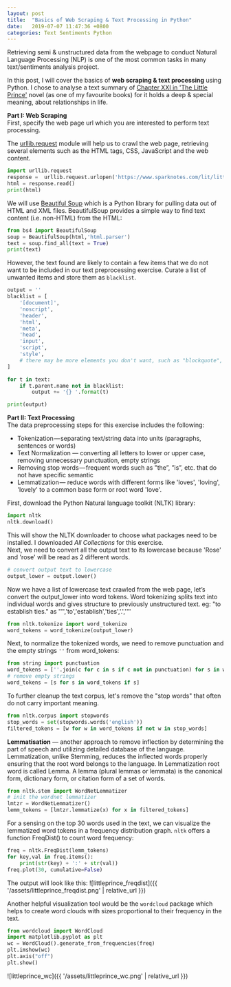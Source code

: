 ```yaml
---
layout: post
title:  "Basics of Web Scraping & Text Processing in Python"
date:   2019-07-07 11:47:36 +0800
categories: Text Sentiments Python
---
```

Retrieving semi & unstructured data from the webpage to conduct Natural Language Processing (NLP) is one of the most common tasks in many text/sentiments analysis project.

In this post, I will cover the basics of **web scraping & text processing** using Python. I chose to analyse a text summary of [Chapter XXI in 'The Little Prince'][TLP] novel (as one of my favourite books) for it holds a deep & special meaning, about relationships in life.


**Part I: Web Scraping** <br>
First, specify the web page url which you are interested to perform text processing.

The [urllib.request][urllib] module will help us to crawl the web page, retrieving several elements such as the HTML tags, CSS, JavaScript and the web content.

```python
import urllib.request
response =  urllib.request.urlopen('https://www.sparknotes.com/lit/littleprince/section7/')
html = response.read()
print(html)
```

We will use [Beautiful Soup][BS] which is a Python library for pulling data out of HTML and XML files. BeautifulSoup provides a simple way to find text content (i.e. non-HTML) from the HTML:

```python
from bs4 import BeautifulSoup
soup = BeautifulSoup(html,'html.parser')
text = soup.find_all(text = True)
print(text)
```
However, the text found are likely to contain a few items that we do not want to be included in our text preprocessing exercise. Curate a list of unwanted items and store them as `blacklist`.

```python
output = ''
blacklist = [
    '[document]',
    'noscript',
    'header',
    'html',
    'meta',
    'head', 
    'input',
    'script',
    'style',
    # there may be more elements you don't want, such as "blockquote", etc.
]

for t in text:
    if t.parent.name not in blacklist:
        output += '{} '.format(t)

print(output)
```

**Part II: Text Processing** <br>
The data preprocessing steps for this exercise includes the following: 
+ Tokenization — separating text/string data into units (paragraphs, sentences or words)
+ Text Normalization — converting all letters to lower or upper case, removing unnecessary punctuation, empty strings
+ Removing stop words — frequent words such as ”the”, ”is”, etc. that do not have specific semantic
+ Lemmatization — reduce words with different forms like 'loves', 'loving', 'lovely' to a common base form or root word 'love'.  

First, download the Python Natural language toolkit (NLTK) library:
```python
import nltk
nltk.download()
```
This will show the NLTK downloader to choose what packages need to be installed. I downloaded *All Collections* for this exercise. <br>
Next, we need to convert all the output text to its lowercase because 'Rose' and 'rose' will be read as 2 different words.
```python
# convert output text to lowercase
output_lower = output.lower()
```
Now we have a list of lowercase text crawled from the web page, let’s convert the output_lower into word tokens. Word tokenizing splits text into individual words and gives structure to previously unstructured text. eg: "to establish ties." as '"','to','establish','ties','.','"'
```python
from nltk.tokenize import word_tokenize 
word_tokens = word_tokenize(output_lower)
```

Next, to normalize the tokenized words, we need to remove punctuation and the empty strings `''` from word_tokens:
```python
from string import punctuation
word_tokens = [''.join(c for c in s if c not in punctuation) for s in word_tokens]
# remove empty strings
word_tokens = [s for s in word_tokens if s]
```
To further cleanup the text corpus, let's remove the "stop words" that often do not carry important meaning. 
```python
from nltk.corpus import stopwords
stop_words = set(stopwords.words('english'))
filtered_tokens = [w for w in word_tokens if not w in stop_words]
```

**Lemmatisation** — another approach to remove inflection by determining the part of speech and utilizing detailed database of the language. Lemmatization, unlike Stemming, reduces the inflected words properly ensuring that the root word belongs to the language. In Lemmatization root word is called Lemma. A lemma (plural lemmas or lemmata) is the canonical form, dictionary form, or citation form of a set of words.

```python
from nltk.stem import WordNetLemmatizer
# init the wordnet lemmatizer
lmtzr = WordNetLemmatizer()
lemm_tokens = [lmtzr.lemmatize(x) for x in filtered_tokens]
```

For a sensing on the top 30 words used in the text, we can visualize the lemmatized word tokens in a frequency distribution graph. `nltk` offers a function FreqDist() to count word frequency:
```python        
freq = nltk.FreqDist(lemm_tokens)
for key,val in freq.items():
    print(str(key) + ':' + str(val))
freq.plot(30, cumulative=False)
```
The output will look like this:
![littleprince_freqdist]({{ '/assets/littleprince_freqdist.png' | relative_url }}) 

Another helpful visualization tool would be the `wordcloud` package which helps to create word clouds with sizes proportional to their frequency in the text.

```python
from wordcloud import WordCloud
import matplotlib.pyplot as plt
wc = WordCloud().generate_from_frequencies(freq)
plt.imshow(wc)
plt.axis("off")
plt.show()
```

![littleprince_wc]({{ '/assets/littleprince_wc.png' | relative_url }}) 
 

[TLP]: https://www.sparknotes.com/lit/littleprince/section7/
[urllib]: https://docs.python.org/3/library/urllib.request.html
[BS]: https://www.crummy.com/software/BeautifulSoup/bs4/doc/

